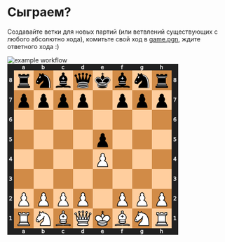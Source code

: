 # Сыграем?

Создавайте ветки для новых партий (или ветвлений существующих с любого абсолютно хода), комитьте свой ход в [game.pgn](https://github.com/razonrus/chess_with_me/blob/main/game.pgn), ждите ответного хода :)

![example workflow](https://github.com/razonrus/chess_with_me/actions/workflows/main.yml/badge.svg)
![Chess Position](https://github.com/razonrus/chess_with_me/raw/main/chess_position.png?$HASH)
